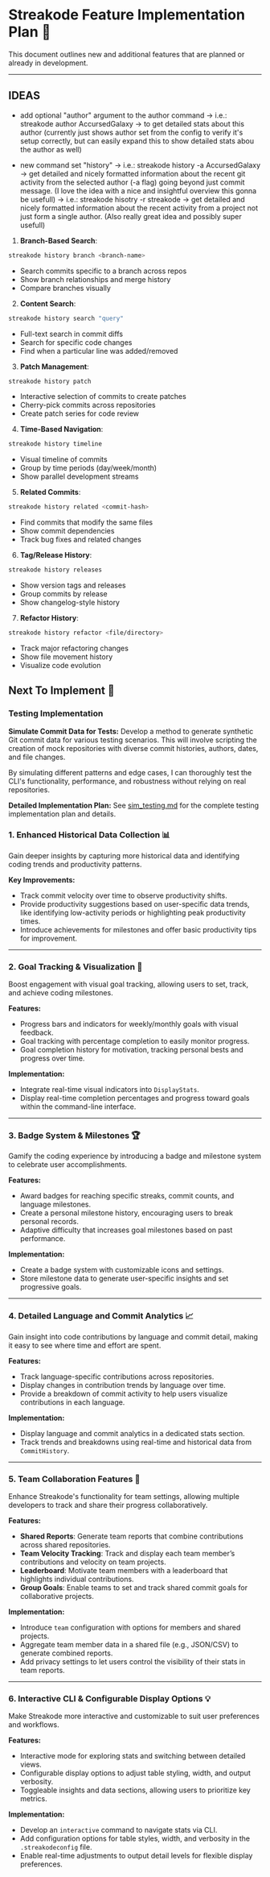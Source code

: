 # Streakode Feature Implementation Plan 🚀

This document outlines new and additional features that are planned or already in development.

---

## IDEAS
- add optional "author" argument to the author command
   -> i.e.: streakode author AccursedGalaxy -> to get detailed stats about this author (currently just shows author set from the config to verify it's setup correctly, but can easily expand this to show detailed stats abou the author as well)

- new command set "history"
   -> i.e.: streakode history -a AccursedGalaxy -> get detailed and nicely formatted information about the recent git activity from the selected author (-a flag) going beyond just commit message. (I love the idea with a nice and insightful overview this gonna be usefull)
   -> i.e.: streakode hisotry -r streakode -> get detailed and nicely formatted information about the recent activity from a project not just form a single author. (Also really great idea and possibly super usefull)


1. **Branch-Based Search**:
```bash
streakode history branch <branch-name>
```
- Search commits specific to a branch across repos
- Show branch relationships and merge history
- Compare branches visually

2. **Content Search**:
```bash
streakode history search "query"
```
- Full-text search in commit diffs
- Search for specific code changes
- Find when a particular line was added/removed

3. **Patch Management**:
```bash
streakode history patch
```
- Interactive selection of commits to create patches
- Cherry-pick commits across repositories
- Create patch series for code review

4. **Time-Based Navigation**:
```bash
streakode history timeline
```
- Visual timeline of commits
- Group by time periods (day/week/month)
- Show parallel development streams

5. **Related Commits**:
```bash
streakode history related <commit-hash>
```
- Find commits that modify the same files
- Show commit dependencies
- Track bug fixes and related changes

6. **Tag/Release History**:
```bash
streakode history releases
```
- Show version tags and releases
- Group commits by release
- Show changelog-style history

7. **Refactor History**:
```bash
streakode history refactor <file/directory>
```
- Track major refactoring changes
- Show file movement history
- Visualize code evolution


## Next To Implement 🚀

### Testing Implementation
**Simulate Commit Data for Tests:**
Develop a method to generate synthetic Git commit data for various testing scenarios.
This will involve scripting the creation of mock repositories with diverse commit histories, authors, dates, and file changes.

By simulating different patterns and edge cases, I can thoroughly test the CLI's functionality, performance, and robustness without relying on real repositories.

**Detailed Implementation Plan:**
See [sim_testing.md](docs/sim_testing.md) for the complete testing implementation plan and details.


### 1. **Enhanced Historical Data Collection 📊**

   Gain deeper insights by capturing more historical data and identifying coding trends and productivity patterns.

   **Key Improvements:**
   - Track commit velocity over time to observe productivity shifts.
   - Provide productivity suggestions based on user-specific data trends, like identifying low-activity periods or highlighting peak productivity times.
   - Introduce achievements for milestones and offer basic productivity tips for improvement.

---

### 2. **Goal Tracking & Visualization 🎯**

   Boost engagement with visual goal tracking, allowing users to set, track, and achieve coding milestones.

   **Features:**
   - Progress bars and indicators for weekly/monthly goals with visual feedback.
   - Goal tracking with percentage completion to easily monitor progress.
   - Goal completion history for motivation, tracking personal bests and progress over time.

   **Implementation:**
   - Integrate real-time visual indicators into `DisplayStats`.
   - Display real-time completion percentages and progress toward goals within the command-line interface.

---

### 3. **Badge System & Milestones 🏆**

   Gamify the coding experience by introducing a badge and milestone system to celebrate user accomplishments.

   **Features:**
   - Award badges for reaching specific streaks, commit counts, and language milestones.
   - Create a personal milestone history, encouraging users to break personal records.
   - Adaptive difficulty that increases goal milestones based on past performance.

   **Implementation:**
   - Create a badge system with customizable icons and settings.
   - Store milestone data to generate user-specific insights and set progressive goals.

---

### 4. **Detailed Language and Commit Analytics 📈**

   Gain insight into code contributions by language and commit detail, making it easy to see where time and effort are spent.

   **Features:**
   - Track language-specific contributions across repositories.
   - Display changes in contribution trends by language over time.
   - Provide a breakdown of commit activity to help users visualize contributions in each language.

   **Implementation:**
   - Display language and commit analytics in a dedicated stats section.
   - Track trends and breakdowns using real-time and historical data from `CommitHistory`.

---

### 5. **Team Collaboration Features 👥**

   Enhance Streakode's functionality for team settings, allowing multiple developers to track and share their progress collaboratively.

   **Features:**
   - **Shared Reports**: Generate team reports that combine contributions across shared repositories.
   - **Team Velocity Tracking**: Track and display each team member’s contributions and velocity on team projects.
   - **Leaderboard**: Motivate team members with a leaderboard that highlights individual contributions.
   - **Group Goals**: Enable teams to set and track shared commit goals for collaborative projects.

   **Implementation:**
   - Introduce `team` configuration with options for members and shared projects.
   - Aggregate team member data in a shared file (e.g., JSON/CSV) to generate combined reports.
   - Add privacy settings to let users control the visibility of their stats in team reports.

---

### 6. **Interactive CLI & Configurable Display Options 💡**

   Make Streakode more interactive and customizable to suit user preferences and workflows.

   **Features:**
   - Interactive mode for exploring stats and switching between detailed views.
   - Configurable display options to adjust table styling, width, and output verbosity.
   - Toggleable insights and data sections, allowing users to prioritize key metrics.

   **Implementation:**
   - Develop an `interactive` command to navigate stats via CLI.
   - Add configuration options for table styles, width, and verbosity in the `.streakodeconfig` file.
   - Enable real-time adjustments to output detail levels for flexible display preferences.
